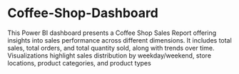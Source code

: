 # Coffee-Shop-Dashboard
This Power BI dashboard presents a Coffee Shop Sales Report offering insights into sales performance across different dimensions. It includes total sales, total orders, and total quantity sold, along with trends over time. Visualizations highlight sales distribution by weekday/weekend, store locations, product categories, and product types
